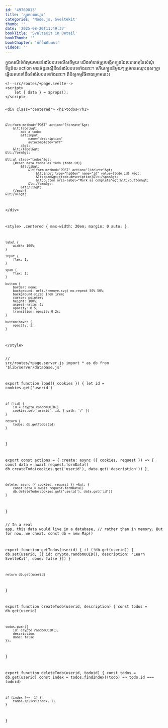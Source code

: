 ```yaml
---
id: '49769013'
title: 'ក្បួន​មាន​ឈ្មោះ'
categories: 'Node.js, Sveltekit'
thumb: ''
date: '2025-08-20T11:49:37'
bookTitle: 'SvelteKit in Detail'
bookThumb: ''
bookChapter: 'អំពី​ទំរង់​បែបបទ'
videos: ''
---
```

<p>ក្នុង​ករណី​ទំព័រ​មួយ​មាន​ទំរង់​បែបបទ​លើស​ពី​មួយ យើង​ចាំបាច់​ត្រូវ​បង្កើត​ក្បួន​ដែល​ជា​ធាតុ​នៃ​សំណុំ​ទិន្នន័យ action មាន​ចំនួន​ស្មើ​នឹង​ទំរង់​បែបបទ​ទាំងនោះ​។ ហើយ​ក្បួន​និមួយ​ៗ​ត្រូវ​មាន​ឈ្មោះ​ខុស​ៗ​គ្នាឆ្លើយ​តប​ទៅ​នឹង​ទំរង់​បែបបទ​ទាំងនោះ​។ ពិនិត្យ​កម្មវិធី​ខាង​ក្រោម​នេះ៖</p><pre><code class="svelte">&lt;!--src/routes/+page.svelte--&gt;
&lt;script&gt;
    let { data } = $props();
&lt;/script&gt;

&lt;div class="centered"&gt;
    &lt;h1&gt;todos&lt;/h1&gt;

    &lt;form method="POST" action="?/create"&gt;
        &lt;label&gt;
            add a todo:
            &lt;input
                name="description"
                autocomplete="off"
            /&gt;
        &lt;/label&gt;
    &lt;/form&gt;

    &lt;ul class="todos"&gt;
        {#each data.todos as todo (todo.id)}
            &lt;li&gt;
                &lt;form method="POST" action="?/delete"&gt;
                    &lt;input type="hidden" name="id" value={todo.id} /&gt;
                    &lt;span&gt;{todo.description}&lt;/span&gt;
                    &lt;button aria-label="Mark as complete"&gt;&lt;/button&gt;
                &lt;/form&gt;
            &lt;/li&gt;
        {/each}
    &lt;/ul&gt;
&lt;/div&gt;

&lt;style&gt;
    .centered {
        max-width: 20em;
        margin: 0 auto;
    }

    label {
        width: 100%;
    }

    input {
        flex: 1;
    }

    span {
        flex: 1;
    }

    button {
        border: none;
        background: url(./remove.svg) no-repeat 50% 50%;
        background-size: 1rem 1rem;
        cursor: pointer;
        height: 100%;
        aspect-ratio: 1;
        opacity: 0.5;
        transition: opacity 0.2s;
    }

    button:hover {
        opacity: 1;
    }

&lt;/style&gt;</code></pre><pre><code class="js javascript js-code">// src/routes/+page.server.js
import * as db from '$lib/server/database.js'

export function load({ cookies }) {
	let id = cookies.get('userid')

	if (!id) {
		id = crypto.randomUUID()
		cookies.set('userid', id, { path: '/' })
	}

	return {
		todos: db.getTodos(id)
	}
}

export const actions = {
	create: async ({ cookies, request }) =&gt; {
		const data = await request.formData()
		db.createTodo(cookies.get('userid'), data.get('description'))
	},

	delete: async ({ cookies, request }) =&gt; {
		const data = await request.formData()
		db.deleteTodo(cookies.get('userid'), data.get('id'))
	}
}
</code></pre><pre><code class="js javascript js-code">// In a real app, this data would live in a database,
// rather than in memory. But for now, we cheat.
const db = new Map()

export function getTodos(userid) {
	if (!db.get(userid)) {
		db.set(userid, [{
			id: crypto.randomUUID(),
			description: 'Learn SvelteKit',
			done: false
		}])
	}

	return db.get(userid)
}

export function createTodo(userid, description) {
	const todos = db.get(userid)

	todos.push({
		id: crypto.randomUUID(),
		description,
		done: false
	});
}

export function deleteTodo(userid, todoid) {
	const todos = db.get(userid)
	const index = todos.findIndex((todo) =&gt; todo.id === todoid)

	if (index !== -1) {
		todos.splice(index, 1)
	}
}
</code></pre>